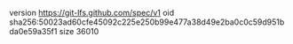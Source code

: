 version https://git-lfs.github.com/spec/v1
oid sha256:50023ad60cfe45092c225e250b99e477a38d49e2ba0c0c59d951bda0e59a35f1
size 36010
